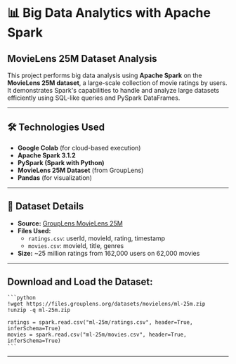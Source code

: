 # 📊 Big Data Analytics with Apache Spark  
## MovieLens 25M Dataset Analysis

This project performs big data analysis using **Apache Spark** on the **MovieLens 25M dataset**, a large-scale collection of movie ratings by users. It demonstrates Spark's capabilities to handle and analyze large datasets efficiently using SQL-like queries and PySpark DataFrames.

---

## 🛠️ Technologies Used
- **Google Colab** (for cloud-based execution)
- **Apache Spark 3.1.2**
- **PySpark (Spark with Python)**
- **MovieLens 25M Dataset** (from GroupLens)
- **Pandas** (for visualization)

---

## 📂 Dataset Details

- **Source:** [GroupLens MovieLens 25M](https://grouplens.org/datasets/movielens/25m/)
- **Files Used:**
  - `ratings.csv`: userId, movieId, rating, timestamp
  - `movies.csv`: movieId, title, genres
- **Size:** ~25 million ratings from 162,000 users on 62,000 movies

---


## **Download and Load the Dataset:**
    ```python
    !wget https://files.grouplens.org/datasets/movielens/ml-25m.zip
    !unzip -q ml-25m.zip

    ratings = spark.read.csv("ml-25m/ratings.csv", header=True, inferSchema=True)
    movies = spark.read.csv("ml-25m/movies.csv", header=True, inferSchema=True)
    ```

---

